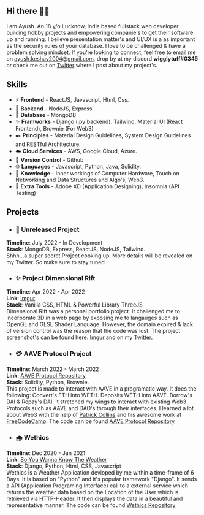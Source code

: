 ## **Hi there** 👋🏽

I am Ayush. An 18 y/o Lucknow, India based fullstack web developer building hobby projects and empowering companie's to get their software up and running. I believe presentation matter's and UI/UX is a as important as the security rules of your database. I love to be challenged & have a problem solving mindset. If you're looking to connect, feel free to email me on [ayush.keshav2004@gmail.com](mailto:ayush.keshav2004@gmail.com), drop by at my discord **wigglytuff#0345** or check me out on [Twitter](https://twitter.com/is_it_ayush) where I post about my project's.


## **Skills**

- ⚡ **Frontend** - ReactJS, Javascript, Html, Css.
- 🌱 **Backend** - NodeJS, Express.
- 💾 **Database** - MongoDB
- ✨ **Framworks** - Django (.py backend), Tailwind, Material UI (React Frontend), Brownie (For Web3)
- ✒️ **Principles** - Material Design Guidelines, System Design Guidelines and RESTful Architecture.
- ☁️ **Cloud Services** - AWS, Google Cloud, Azure.
- 🤖 **Version Control** - Github
- 🌐 **Languages** - Javascript, Python, Java, Solidity.
- 📕 **Knowledge** - Inner workings of Computer Hardware, Touch on Networking and Data Structures and Algo's, Web3.
- 🔧 **Extra Tools** - Adobe XD (Application Designing), Insomnia (API Testing)


## Projects

- ### **🙊 Unreleased Project**
**Timeline**: July 2022 - In Development <br/>
**Stack**:  MongoDB, Express, ReactJS, NodeJS, Tailwind. <br/>
Shhh...a super secret Project cooking up. More details will be revealed on my Twitter. So make sure to stay tuned.

- ### **✨ Project Dimensional Rift**
**Timeline**: Apr 2022 - Apr 2022 <br/>
**Link**: [Imgur](https://imgur.com/a/v8OR6uk) <br/>
**Stack**: Vanilla CSS, HTML & Powerful Library ThreeJS <br/>
Dimensional Rift was a personal portfolio project. It challenged me to incorporate 3D in a web page by exposing me to langauges such as OpenGL and GLSL Shader Language. However, the domain expired & lack of version control was the reason that the code was lost. The project screenshot's can be found here. [Imgur](https://imgur.com/a/v8OR6uk) and on my [Twitter](https://twitter.com/is_it_ayush).

- ### **💳 AAVE Protocol Project**
**Timeline**: March 2022 - March 2022 <br/>
**Link**: [AAVE Protocol Repository](https://github.com/is-it-ayush/aave_brownie) <br/>
**Stack**: Solidity, Python, Brownie. <br/>
This project is made to interact with AAVE in a programatic way. It does the following: Convert's ETH into WETH. Deposits WETH into AAVE. Borrow's DAI & Repay's DAI.
It stretched my wings to interact with existing Web3 Protocols such as AAVE and DAO's through their interfaces. I learned a lot about Web3 with the help of [Patrick
Collins](https://www.linkedin.com/in/patrickalphac/) and his awesome work at [FreeCodeCamp](https://www.freecodecamp.org/). The code can be found [AAVE Protocol Repository](https://github.com/is-it-ayush/aave_brownie)

- ### **🌧️ Wethics**
**Timeline**: Dec 2020 - Jan 2021 <br/>
**Link**: [So You Wanna Know The Weather](https://soyouwannaknowtheweatherhuh.vercel.app/) <br/>
**Stack**:  Django, Python, Html, CSS, Javascript <br/>
Wethics is a Weather Application devloped by me within a time-frame of 6 Days. It is based on "Python" and it's popular framework "Django". It sends a API (Application Programing Interface) call to a external service which returns the weather data based on the Location of the User which is retrieved via HTTP-Header. It then displays the data in a beautiful and representative manner. The code can be found [Wethics Repository](https://github.com/is-it-ayush/wethics.git)
